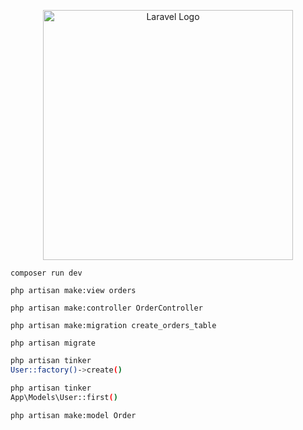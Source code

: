 <p align="center"><a href="https://laravel.com" target="_blank"><img src="https://raw.githubusercontent.com/laravel/art/master/logo-lockup/5%20SVG/2%20CMYK/1%20Full%20Color/laravel-logolockup-cmyk-red.svg" width="400" alt="Laravel Logo"></a></p>

```composer run dev```

```php artisan make:view orders```

```php artisan make:controller OrderController```

```php artisan make:migration create_orders_table```

```php artisan migrate```

```bash
php artisan tinker
User::factory()->create()
```

```bash
php artisan tinker
App\Models\User::first()
```

```php artisan make:model Order```
